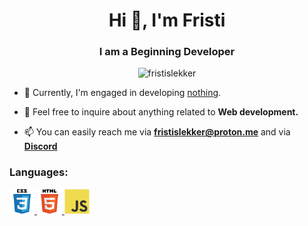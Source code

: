 <h1 align="center">Hi 👋, I'm Fristi</h1>
<h3 align="center">I am a Beginning Developer</h3>

<p align="center"> <img src="https://komarev.com/ghpvc/?username=fristislekkerdev&label=Profile%20views&color=000000&style=flat" alt="fristislekker" /> </p>

- 🔭 Currently, I'm engaged in developing [nothing](https://google.com/).

- 💬 Feel free to inquire about anything related to **Web development.**

- 📫 You can easily reach me via **fristislekker@proton.me** and via [**Discord**](https://discord.com/users/1265737667975577721)

<h3 align="left">Languages:</h3>
<a href="https://raw.githubusercontent.com/devicons/devicon/master/icons/css3/css3-original-wordmark.svg" target="_blank" rel="noreferrer"> <img src="https://raw.githubusercontent.com/devicons/devicon/master/icons/css3/css3-original-wordmark.svg" alt="css3" width="40" height="40"/> </a>
<a href="https://raw.githubusercontent.com/devicons/devicon/master/icons/html5/html5-original-wordmark.svg" target="_blank" rel="noreferrer"> <img src="https://raw.githubusercontent.com/devicons/devicon/master/icons/html5/html5-original-wordmark.svg" alt="html5" width="40" height="40"/> </a>
<a href="https://developer.mozilla.org/en-US/docs/Web/JavaScript" target="_blank" rel="noreferrer"> <img src="https://raw.githubusercontent.com/devicons/devicon/master/icons/javascript/javascript-original.svg" alt="javascript" width="40" height="40"/> </a>

